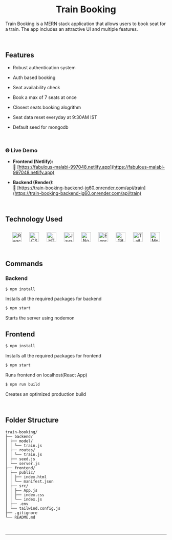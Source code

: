 # <div align="center">Train Booking</div>

Train Booking is a MERN stack application that allows users to book seat for a train. The app includes an attractive UI and multiple features.

<br/>

## Features

- Robust authentication system

- Auth based booking

- Seat availability check

- Book a max of 7 seats at once

- Closest seats booking alogrithm

- Seat data reset everyday at 9:30AM IST

- Default seed for mongodb

<br/>

### 🌐 Live Demo

- **Frontend (Netlify):**  
  🔗 [https://fabulous-malabi-997048.netlify.app](https://fabulous-malabi-997048.netlify.app)

- **Backend (Render):**  
  🔗 [https://train-booking-backend-jg60.onrender.com/api/train](https://train-booking-backend-jg60.onrender.com/api/train)

  <br/>

## Technology Used

<div align="center">  
<a href="https://reactjs.org/" target="_blank"><img style="margin: 10px" src="https://profilinator.rishav.dev/skills-assets/react-original-wordmark.svg" alt="React"  width="30"/></a>  
<a href="https://www.w3schools.com/css/" target="_blank"><img style="margin: 10px" src="https://profilinator.rishav.dev/skills-assets/css3-original-wordmark.svg" alt="CSS3"  width="30"/></a>  
<a href="https://en.wikipedia.org/wiki/HTML5" target="_blank"><img style="margin: 10px" src="https://profilinator.rishav.dev/skills-assets/html5-original-wordmark.svg" alt="HTML5" width="30"/></a>  
<a href="https://www.javascript.com/" target="_blank"><img style="margin: 10px" src="https://profilinator.rishav.dev/skills-assets/javascript-original.svg" alt="JavaScript"  width="30"/></a>  
<a href="https://nodejs.org/" target="_blank"><img style="margin: 10px" src="https://profilinator.rishav.dev/skills-assets/nodejs-original-wordmark.svg" alt="Node.js"  width="30"/></a>  
<a href="https://expressjs.com/" target="_blank"><img style="margin: 10px" src="https://profilinator.rishav.dev/skills-assets/express-original-wordmark.svg" alt="Express.js"  width="30"/></a>  
<a href="https://github.com/" target="_blank"><img style="margin: 10px" src="https://profilinator.rishav.dev/skills-assets/git-scm-icon.svg" alt="Git"  width="30"/></a>  
<a href="http://tailwindcss.com/" target="_blank"><img style="margin: 10px" src="https://profilinator.rishav.dev/skills-assets/tailwindcss.svg" alt="Tailwind"  width="30"/></a>  
<a href="http://mongodb.com/" target="_blank"><img style="margin: 10px" src="https://profilinator.rishav.dev/skills-assets/mongodb-original-wordmark.svg" alt="MongoDB"  width="30"/></a>  
</div>

<br/>

## Commands

### Backend

```bash
$ npm install
```

Installs all the required packages for backend

```bash
$ npm start
```

Starts the server using nodemon

## Frontend

```bash
$ npm install
```

Installs all the required packages for frontend

```bash
$ npm start
```

Runs frontend on localhost(React App)

```bash
$ npm run build
```

Creates an optimized production build

<br/>

## Folder Structure

```
train-booking/
├── backend/
│ ├── model/
│ │ └── train.js
│ ├── routes/
│ │ └── train.js
│ ├── seed.js
│ └── server.js
├── frontend/
│ ├── public/
│ │ ├── index.html
│ │ └── manifest.json
│ ├── src/
│ │ ├── App.js
│ │ ├── index.css
│ │ └── index.js
│ ├── .env
│ └── tailwind.config.js
├── .gitignore
└── README.md
```

<br/>


---
